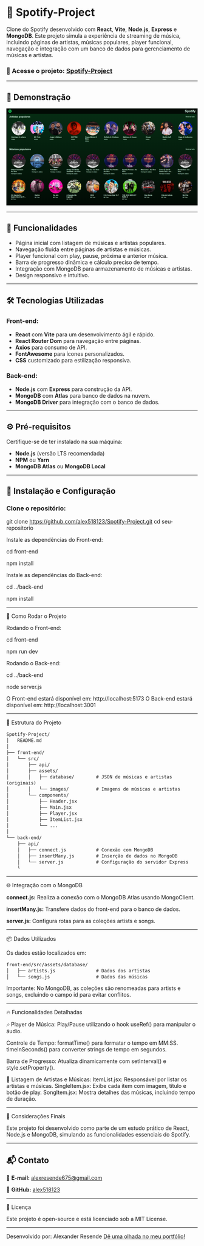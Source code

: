 # 🎵 Spotify-Project

Clone do Spotify desenvolvido com **React**, **Vite**, **Node.js**, **Express** e **MongoDB**. Este projeto simula a experiência de streaming de música, incluindo páginas de artistas, músicas populares, player funcional, navegação e integração com um banco de dados para gerenciamento de músicas e artistas.

### 🔗 Acesse o projeto: [Spotify-Project](https://spotify-project-bpa2.onrender.com/)

---

## 📸 Demonstração

![Preview do projeto](.github/preview.png)

---

## 🚀 Funcionalidades

- Página inicial com listagem de músicas e artistas populares.
- Navegação fluida entre páginas de artistas e músicas.
- Player funcional com play, pause, próxima e anterior música.
- Barra de progresso dinâmica e cálculo preciso de tempo.
- Integração com MongoDB para armazenamento de músicas e artistas.
- Design responsivo e intuitivo.

---

## 🛠️ Tecnologias Utilizadas

### Front-end:
- **React** com **Vite** para um desenvolvimento ágil e rápido.
- **React Router Dom** para navegação entre páginas.
- **Axios** para consumo de API.
- **FontAwesome** para ícones personalizados.
- **CSS** customizado para estilização responsiva.

### Back-end:
- **Node.js** com **Express** para construção da API.
- **MongoDB** com **Atlas** para banco de dados na nuvem.
- **MongoDB Driver** para integração com o banco de dados.

---

## ⚙️ Pré-requisitos

Certifique-se de ter instalado na sua máquina:
- **Node.js** (versão LTS recomendada)
- **NPM** ou **Yarn**
- **MongoDB Atlas** ou **MongoDB Local**

---

## 🔧 Instalação e Configuração

### Clone o repositório:
git clone https://github.com/alex518123/Spotify-Project.git
cd seu-repositorio

Instale as dependências do Front-end:

cd front-end

npm install

Instale as dependências do Back-end:

cd ../back-end

npm install

---

🚀 Como Rodar o Projeto

Rodando o Front-end:

cd front-end

npm run dev

Rodando o Back-end:

cd ../back-end

node server.js

O Front-end estará disponível em: http://localhost:5173
O Back-end estará disponível em: http://localhost:3001

---

📁 Estrutura do Projeto
```
Spotify-Project/
│   README.md
│
├── front-end/
│   └── src/
│       ├── api/
│       ├── assets/
│       │   ├── database/        # JSON de músicas e artistas (originais)
│       │   └── images/          # Imagens de músicas e artistas
│       └── components/
│           ├── Header.jsx
│           ├── Main.jsx
│           ├── Player.jsx
│           ├── ItemList.jsx
│           └── ...
│
└── back-end/
    ├── api/
    │   ├── connect.js           # Conexão com MongoDB
    │   ├── insertMany.js        # Inserção de dados no MongoDB
    │   └── server.js            # Configuração do servidor Express
    └
```

---

🌐 Integração com o MongoDB

**connect.js:** Realiza a conexão com o MongoDB Atlas usando MongoClient.

**insertMany.js:** Transfere dados do front-end para o banco de dados.

**server.js:** Configura rotas para as coleções artists e songs.

---

📦 Dados Utilizados

Os dados estão localizados em:

```
front-end/src/assets/database/
│   ├── artists.js               # Dados dos artistas
│   └── songs.js                 # Dados das músicas
```

Importante: No MongoDB, as coleções são renomeadas para artists e songs, excluindo o campo id para evitar conflitos.

---

🔥 Funcionalidades Detalhadas

🎶 Player de Música:
Play/Pause utilizando o hook useRef() para manipular o áudio.

Controle de Tempo:
formatTime() para formatar o tempo em MM:SS.
timeInSeconds() para converter strings de tempo em segundos.

Barra de Progresso:
Atualiza dinamicamente com setInterval() e style.setProperty().

📑 Listagem de Artistas e Músicas:
ItemList.jsx: Responsável por listar os artistas e músicas.
SingleItem.jsx: Exibe cada item com imagem, título e botão de play.
SongItem.jsx: Mostra detalhes das músicas, incluindo tempo de duração.

---

📝 Considerações Finais

Este projeto foi desenvolvido como parte de um estudo prático de React, Node.js e MongoDB, simulando as funcionalidades essenciais do Spotify.

---

## 📬 Contato

📧 **E-mail:** alexresende675@gmail.com

🐙 **GitHub:** [alex518123](https://github.com/alex518123)

---

📜 Licença

Este projeto é open-source e está licenciado sob a MIT License.

---

Desenvolvido por: Alexander Resende [Dê uma olhada no meu portfólio!]()


